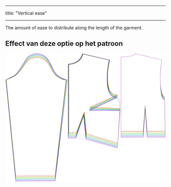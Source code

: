 - - -
title: "Vertical ease"
- - -

The amount of ease to distribute along the length of the garment.

## Effect van deze optie op het patroon

![This image shows the effect of this option by superimposing several variants that have a different value for this option](breanna_verticalease_sample.svg "Effect of this option on the pattern")
